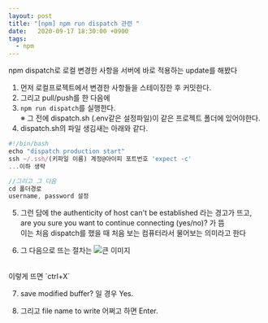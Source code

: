 ```yaml
---
layout: post
title: "[npm] npm run dispatch 관련 "
date:   2020-09-17 18:30:00 +0900
tags:
  - npm
---
```


npm dispatch로 로컬 변경한 사항을 서버에 바로 적용하는 update를 해봤다 <br>

1. 먼저 로컬프로젝트에서 변경한 사항들을 스테이징한 후 커밋한다.
2. 그리고 pull/push를 한 다음에
3. `npm run dispatch`를 실행한다.<br>
   ※ 그 전에 dispatch.sh (.env같은 설정파일)이 같은 프로젝트 폴더에 있어야한다.
4. dispatch.sh의 파일 생김새는 아래와 같다.
```javascript
#!/bin/bash
echo "dispatch production start"
ssh ~/.ssh/(키파일 이름) 계정@아이피 포트번호 'expect -c'
...이하 생략

//그리고 그 다음
cd 폴더경로
username, password 설정
```

5. 그런 담에 the authenticity of host can't be established 라는 경고가 뜨고, <br>are you sure you want to continue connecting (yes/no)? 가 뜸 <br> 이는 처음 dispatch를 했을 때 처음 보는 컴퓨터라서 물어보는 의미라고 한다

6. 그 다음으로 뜨는 절차는 
![큰 이미지](http://hyegineer.github.io/images/Pasted_Image_2020-09-17_18-12-05.png)
<br>
이렇게 뜨면 `ctrl+X`

7. save modified buffer? 일 경우 Yes.

8. 그리고 file name to write 어쩌고 하면 Enter.


